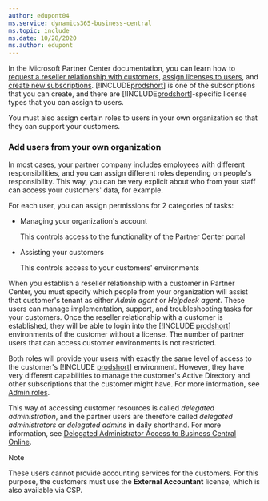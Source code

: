 ```yaml
---
author: edupont04
ms.service: dynamics365-business-central
ms.topic: include
ms.date: 10/28/2020
ms.author: edupont
---
```

In the Microsoft Partner Center documentation, you can learn how to [request a reseller relationship with customers](/partner-center/request-a-relationship-with-a-customer), [assign licenses to users](/partner-center/assign-licenses-to-users), and [create new subscriptions](/partner-center/create-a-new-subscription). [!INCLUDE[prodshort](prodshort.md)] is one of the subscriptions that you can create, and there are [!INCLUDE[prodshort](prodshort.md)]-specific license types that you can assign to users.  

You must also assign certain roles to users in your own organization so that they can support your customers.  

### Add users from your own organization

In most cases, your partner company includes employees with different responsibilities, and you can assign different roles depending on people's responsibility. This way, you can be very explicit about who from your staff can access your customers' data, for example.

For each user, you can assign permissions for 2 categories of tasks:

- Managing your organization's account

  This controls access to the functionality of the Partner Center portal
- Assisting your customers

  This controls access to your customers' environments

When you establish a reseller relationship with a customer in Partner Center, you must specify which people from your organization will assist that customer's tenant as either *Admin agent* or *Helpdesk agent*. These users can manage implementation, support, and troubleshooting tasks for your customers. Once the reseller relationship with a customer is established, they will be able to login into the [!INCLUDE [prodshort](prodshort.md)] environments of the customer without a license. The number of partner users that can access customer environments is not restricted.  

Both roles will provide your users with exactly the same level of access to the customer's [!INCLUDE [prodshort](prodshort.md)] environment. However, they have very different capabilities to manage the customer's Active Directory and other subscriptions that the customer might have. For more information, see [Admin roles](/microsoft-365/admin/add-users/about-admin-roles?view=o365-worldwide&preserve-view=true#roles-available-in-the-microsoft-365-admin-center).  

This way of accessing customer resources is called *delegated administration*, and the partner users are therefore called *delegated administrators* or *delegated admins* in daily shorthand. For more information, see [Delegated Administrator Access to Business Central Online](../../administration/delegated-admin.md).  

> [!NOTE]
> These users cannot provide accounting services for the customers. For this purpose, the customers must use the **External Accountant** license, which is also available via CSP.  
